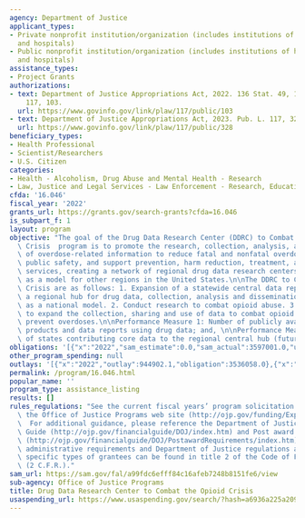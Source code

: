 ```yaml
---
agency: Department of Justice
applicant_types:
- Private nonprofit institution/organization (includes institutions of higher education
  and hospitals)
- Public nonprofit institution/organization (includes institutions of higher education
  and hospitals)
assistance_types:
- Project Grants
authorizations:
- text: Department of Justice Appropriations Act, 2022. 136 Stat. 49, 125. Pub. L.
    117, 103.
  url: https://www.govinfo.gov/link/plaw/117/public/103
- text: Department of Justice Appropriations Act, 2023. Pub. L. 117, 328.
  url: https://www.govinfo.gov/link/plaw/117/public/328
beneficiary_types:
- Health Professional
- Scientist/Researchers
- U.S. Citizen
categories:
- Health - Alcoholism, Drug Abuse and Mental Health - Research
- Law, Justice and Legal Services - Law Enforcement - Research, Education, Training
cfda: '16.046'
fiscal_year: '2022'
grants_url: https://grants.gov/search-grants?cfda=16.046
is_subpart_f: 1
layout: program
objective: "The goal of the Drug Data Research Center (DDRC) to Combat the Opioid\
  \ Crisis  program is to promote the research, collection, analysis, and dissemination\
  \ of overdose-related information to reduce fatal and nonfatal overdoses, promote\
  \ public safety, and support prevention, harm reduction, treatment, and recovery\
  \ services, creating a network of regional drug data research centers that serves\
  \ as a model for other regions in the United States.\n\nThe DDRC to Combat the Opioid\
  \ Crisis are as follows: 1. Expansion of a statewide central data repository into\
  \ a regional hub for drug data, collection, analysis and dissemination, serving\
  \ as a national model. 2. Conduct research to combat opioid abuse. 3. Support efforts\
  \ to expand the collection, sharing and use of data to combat opioid misuse and\
  \ prevent overdoses.\n\nPerformance Measure 1: Number of publicly available research\
  \ products and data reports using drug data; and, \n\nPerformance Measure 2:  Number\
  \ of states contributing core data to the regional central hub (future measure)"
obligations: '[{"x":"2022","sam_estimate":0.0,"sam_actual":3597001.0,"usa_spending_actual":3536058.0},{"x":"2023","sam_estimate":4000000.0,"sam_actual":0.0,"usa_spending_actual":3550151.0},{"x":"2024","sam_estimate":0.0,"sam_actual":0.0,"usa_spending_actual":0.0}]'
other_program_spending: null
outlays: '[{"x":"2022","outlay":944902.1,"obligation":3536058.0},{"x":"2023","outlay":240530.71,"obligation":3550151.0},{"x":"2024","outlay":0.0,"obligation":0.0}]'
permalink: /program/16.046.html
popular_name: ''
program_type: assistance_listing
results: []
rules_regulations: "See the current fiscal years’ program solicitation available at\
  \ the Office of Justice Programs web site (http://ojp.gov/funding/Explore/CurrentFundingOpportunities.htm.\
  \  For additional guidance, please reference the Department of Justice Grants Financial\
  \ Guide (http://ojp.gov/financialguide/DOJ/index.htm) and Post award Instructions\
  \ (http://ojp.gov/financialguide/DOJ/PostawardRequirements/index.htm).  \n\nApplicable\
  \ administrative requirements and Department of Justice regulations applicable to\
  \ specific types of grantees can be found in title 2 of the Code of Federal Regulations\
  \ (2 C.F.R.)."
sam_url: https://sam.gov/fal/a99fdc6efff84c16afeb7248b8151fe6/view
sub-agency: Office of Justice Programs
title: Drug Data Research Center to Combat the Opioid Crisis
usaspending_url: https://www.usaspending.gov/search/?hash=a6936a225a2091ce22242763c8fc6c9e
---
```

